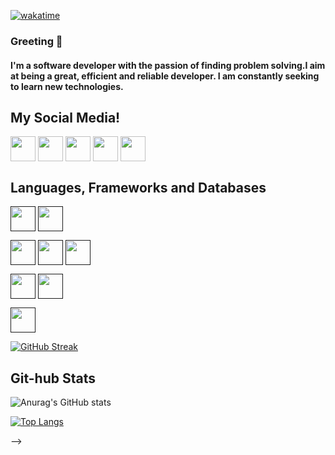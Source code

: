 [![wakatime](https://wakatime.com/badge/user/f7e164e5-f636-4777-87b2-a78c85fe14c2.svg)](https://wakatime.com/@f7e164e5-f636-4777-87b2-a78c85fe14c2)

### Greeting 👋

#### I'm a software developer with the passion of finding problem solving.I aim at being a great, efficient and reliable developer. I am constantly seeking to learn new technologies.

## My Social Media!

<a href="https://www.linkedin.com/in/kelvin-rono-a68736204/" target="blank"><img align="center" src="https://img.icons8.com/color/2x/linkedin-circled.png" height="40" /></a>
<a href="https://github.com/RonnyK36/" target="blank"><img align="center" src="https://img.icons8.com/ios-filled/2x/github.png" height="40" /></a>
<a href="https://twitter.com/KelvyneRonny" target="blank"><img align="center" src="https://img.icons8.com/color/2x/twitter.png" height="40" /></a>
<a href="https://www.facebook.com/mariano.kevin.75" target="blank"><img align="center" src="https://img.icons8.com/color/2x/facebook-new.png" height="40" /></a>
<a href="https://www.instagram.com/kevin.mariano/" target="blank"><img align="center" src="https://img.icons8.com/color/2x/instagram-new.png" height="40" /></a>

## Languages, Frameworks and Databases

<a href="" target="blank"><img align="center" src="https://img.icons8.com/color/2x/flutter.png" height="40" /></a>
<a href="" target="blank"><img align="center" src="https://img.icons8.com/color/2x/dart.png" height="40" /></a>

<a href="" target="blank"><img align="center" src="https://img.icons8.com/color/2x/javascript.png" height="40" /></a>
<a href="" target="blank"><img align="center" src="https://img.icons8.com/color/2x/html-5.png" height="40" /></a>
<a href="" target="blank"><img align="center" src="https://img.icons8.com/color/2x/css3.png" height="40" /></a>

<a href="" target="blank"><img align="center" src="https://img.icons8.com/color/2x/postgreesql.png" height="40" /></a>
<a href="" target="blank"><img align="center" src="https://img.icons8.com/color/2x/mysql.png" height="40" /></a>

<a href="" target="blank"><img align="center" src="https://img.icons8.com/color/2x/python.png" height="40" /></a>

[![GitHub Streak](https://github-readme-streak-stats.herokuapp.com?user=RonnyK36&theme=radical)](https://git.io/streak-stats)

## Git-hub Stats

![Anurag's GitHub stats](https://github-readme-stats.vercel.app/api?username=RonnyK36&show_icons=true&theme=radical)

[![Top Langs](https://github-readme-stats.vercel.app/api/top-langs/?username=RonnyK36&layout=compact)](https://github.com/RonnyK36/RonnyK36)

<!--
**RonnyK36/RonnyK36** is a ✨ _special_ ✨ repository because its `README.md` (this

<!-- FLUTTER MOBILE DEVELOPER
OTHER LANGUAGES:
 - JAVASCRIPT
 - HTML5 & CSS3
 - SQL
 - PHP
- 📫 How to reach me: ronnykelvyne3@gmail.com // +254727447786

<!---
RonnyK36/RonnyK36 is a ✨ special ✨ repository because its `README.md` (this file) appears on your GitHub profile.
You can click the Preview link to take a look at your changes.
---> -->
